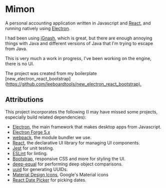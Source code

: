 # Mimon
A personal accounting application written in Javascript and [React](https://reactjs.org/), and running natively using [Electron](https://electronjs.org/).

I had been using [jGnash](https://sourceforge.net/projects/jgnash/), which is great, but there are enough annoying things with Java and different versions of Java that I'm trying to escape from Java.

This is very much a work in progress, I've been working on the engine, there is no UI.

The project was created from my boilerplate [new_electron_react_bootstrap](<https://github.com/leeboardtools/new_electron_react_bootstrap).>

## Attributions
This project incorporates the following (I may have missed some projects, especially build related dependencies):

- [Electron](https://electronjs.org/), the main framework that makes desktop apps from Javascript.
- [Electron Forge 5.x](https://github.com/electron-userland/electron-forge/tree/5.x)
- [webpack](https://webpack.js.org/), the module bundler we use.
- [React](https://reactjs.org/), the declarative UI library for managing UI components.
- [Jest](https://jestjs.io/) for unit testing.
- [ESLint](https://eslint.org/) for linting.
- [Bootstrap](https://getbootstrap.com/), responsive CSS and more for styling the UI.
- [deep-equal](https://www.npmjs.com/package/deep-equal) for performing deep object comparisons.
- [uuid](https://github.com/kelektiv/node-uuid#readme) for generating UUIDs.
- [Material Design Icons](https://material.io/resources/icons/?style=baseline), Google's Material icons
- [React Date Picker](https://github.com/Hacker0x01/react-datepicker) for picking dates.
